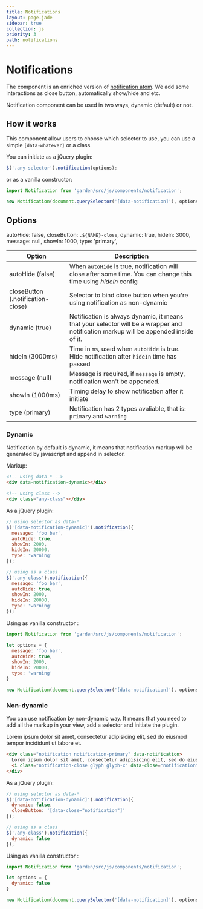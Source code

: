 ```yaml
---
title: Notifications
layout: page.jade
sidebar: true
collection: js
priority: 3
path: notifications
---
```


# Notifications

The component is an enriched version of [notification atom](/css/notification.html).
We add some interactions as close button, automatically show/hide and etc.

Notification component can be used in two ways, dynamic (default) or not.

## How it works

This component allow users to choose which selector to use, you can use a simple `[data-whatever]` or a class.

You can initiate as a jQuery plugin:

```js
$('.any-selector').notification(options);
```

or as a vanilla constructor:
```js
import Notification from 'garden/src/js/components/notification';

new Notification(document.querySelector('[data-notification]'), options);
```

## Options
autoHide: false,
closeButton: `.${NAME}-close`,
dynamic: true,
hideIn: 3000,
message: null,
showIn: 1000,
type: 'primary',

| Option            | Description |
|-------------------|-------------|
| autoHide (false)  | When `autoHide` is true, notification will close after some time. You can change this time using *hideIn* config |
| closeButton (.notification-close) | Selector to bind close button when you're using notification as non-dynamic |
| dynamic (true) | Notification is always dynamic, it means that your selector will be a wrapper and notification markup will be appended inside of it. |
| hideIn (3000ms) | Time in `ms`, used when `autoHide` is true. Hide notification after `hideIn` time has passed |
| message (null) | Message is required, if `message` is empty, notification won't be appended. |
| showIn (1000ms) | Timing delay to show notification after it initiate |
| type (primary) | Notification has 2 types avaliable, that is: `primary` and `warning` |

### Dynamic

Notification by default is dynamic, it means that notification markup will be generated by javascript and append in selector.

<div data-notification-dynamic></div>

Markup:

```html
<!-- using data-* -->
<div data-notification-dynamic></div>

<!-- using class -->
<div class="any-class"></div>
```

As a jQuery plugin:

```js
// using selector as data-*
$('[data-notification-dynamic]').notification({
  message: 'foo bar',
  autoHide: true,
  showIn: 2000,
  hideIn: 20000,
  type: 'warning'
});

// using as a class
$('.any-class').notification({
  message: 'foo bar',
  autoHide: true,
  showIn: 2000,
  hideIn: 20000,
  type: 'warning'
});
```

Using as vanilla constructor :

```js
import Notification from 'garden/src/js/components/notification';

let options = {
  message: 'foo bar',
  autoHide: true,
  showIn: 2000,
  hideIn: 20000,
  type: 'warning'
}

new Notification(document.querySelector('[data-notification]'), options);
```

### Non-dynamic

You can use notification by non-dynamic way. It means that you need to add all the markup in your view, add a selector and initiate the plugin.

<div class="notification notification-primary" data-notification>
  Lorem ipsum dolor sit amet, consectetur adipisicing elit, sed do eiusmod tempor incididunt ut labore et.
  <i class="notification-close glyph glyph-x" data-close="notification" ></i>
</div>

```html
<div class="notification notification-primary" data-notification>
  Lorem ipsum dolor sit amet, consectetur adipisicing elit, sed do eiusmod tempor incididunt ut labore et.
  <i class="notification-close glyph glyph-x" data-close="notification"></i>
</div>
```

As a jQuery plugin:

```js
// using selector as data-*
$('[data-notification-dynamic]').notification({
  dynamic: false,
  closeButton: '[data-close="notification"]'
});

// using as a class
$('.any-class').notification({
  dynamic: false
});
```

Using as vanilla constructor :

```js
import Notification from 'garden/src/js/components/notification';

let options = {
  dynamic: false
}

new Notification(document.querySelector('[data-notification]'), options);
```
